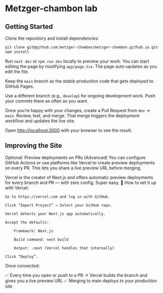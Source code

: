 # Metzger-chambon lab

## Getting Started

Clone the repository and install dependencies:

```bash
git clone git@github.com:metzger-chambon/metzger-chambon.github.io.git
npm install
```

Run `next dev` or `npm run dev` locally to preview your work. You can start editing the page by modifying `app/page.tsx`. The page auto-updates as you edit the file.

Keep the `main` branch as the stable production code that gets deployed to GitHub Pages.

Use a different branch (e.g., `develop`) for ongoing development work.
Push your commits there as often as you want.

Once you’re happy with your changes, create a Pull Request from `dev` → `main`. Review, test, and merge. That merge triggers the deployment workflow and updates the live site.

Open [http://localhost:3000](http://localhost:3000) with your browser to see the result.

## Improving the Site

Optional: Preview deployments on PRs (Advanced)
You can configure GitHub Actions or use platforms like Vercel to create preview deployments on every PR.
This lets you share a live preview URL before merging.

Vercel is the creator of Next.js and offers automatic preview deployments for every branch and PR — with zero config. Super easy.
🚀 How to set it up with Vercel:

    Go to https://vercel.com and log in with GitHub.

    Click “Import Project” → Select your GitHub repo.

    Vercel detects your Next.js app automatically.

    Accept the defaults:

        Framework: Next.js

        Build command: next build

        Output: .next (Vercel handles that internally)

    Click “Deploy”.

Once connected:

✅ Every time you open or push to a PR → Vercel builds the branch and gives you a live preview URL
✅ Merging to main deploys to your production site